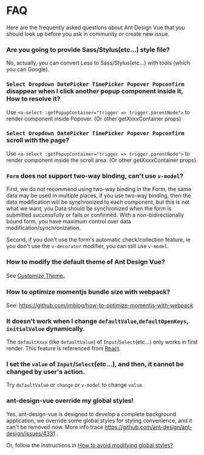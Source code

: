 # FAQ

Here are the frequently asked questions about Ant Design Vue that you should look up before you ask in community or create new issue. 

### Are you going to provide Sass/Stylus(etc...) style file?

No, actually, you can convert Less to Sass/Stylus(etc...) with tools (which you can Google).

### `Select Dropdown DatePicker TimePicker Popover Popconfirm` disappear when I click another popup component inside it, How to resolve it?

Use `<a-select :getPopupContainer="trigger => trigger.parentNode">` to render component inside Popover. (Or other getXxxxContainer props)

### `Select Dropdown DatePicker TimePicker Popover Popconfirm` scroll with the page?

Use `<a-select :getPopupContainer="trigger => trigger.parentNode">` to render component inside the scroll area. (Or other getXxxxContainer props).

### `Form` does not support two-way binding, can't use `v-model`?

First, we do not recommend using two-way binding in the Form, the same data may be used in multiple places, if you use two-way binding, then the data modification will be synchronized to each component, but this is not what we want, you Data should be synchronized when the form is submitted successfully or fails or confirmed. With a non-bidirectionally bound form, you have maximum control over data modification/synchronization.

Second, if you don't use the form's automatic check/collection feature, ie you don't use the `v-decorator` modifier, you can still use `v-model`.

### How to modify the default theme of Ant Design Vue?

See [Customize Theme](/ant-design-vue/docs/vue/customize-theme/)。

### How to optimize momentjs bundle size with webpack?

See: https://github.com/jmblog/how-to-optimize-momentjs-with-webpack

### It doesn't work when I change `defaultValue`,`defaultOpenKeys`, `initialValue` dynamically.

The `defaultXxxx` (like `defaultValue`) of `Input`/`Select`(etc...) only works in first render. This feature is referenced from [React](https://facebook.github.io/react/docs/forms.html#controlled-components).

### I set the `value` of `Input`/`Select`(etc...), and then, it cannot be changed by user's action.

Try `defaultValue` or `change` or `v-model` to change `value`.

### ant-design-vue override my global styles!

Yes, ant-design-vue is designed to develop a complete background application, we override some global styles for styling convenience, and it can't be removed now. More info trace https://github.com/ant-design/ant-design/issues/4331 .

Or, follow the instructions in [How to avoid modifying global styles?](docs/react/customize-theme#How-to-avoid-modifying-global-styles-?)

